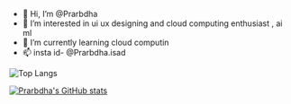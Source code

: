 - 👋 Hi, I’m @Prarbdha
- 👀 I’m interested in ui ux designing and cloud computing enthusiast , ai ml
- 🌱 I’m currently learning cloud computin
- 📫 insta id- @Prarbdha.isad

![Top Langs](https://github-readme-stats-plum-delta-91.vercel.app/api/top-langs/?username=Prarbdha&langs_count=8)

[![Prarbdha's GitHub stats](https://github-readme-stats-plum-delta-91.vercel.app/api?username=Prarbdha)](https://github.com/Prarbdha/github-readme-stats)


<!---
Prarbdha/Prarbdha is a ✨ special ✨ repository because its `README.md` (this file) appears on your GitHub profile.
You can click the Preview link to take a look at your changes.
--->
